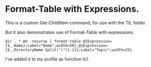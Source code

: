# Format-Table with Expressions.This is a custom Get-ChildItem command, for use with the TIL folder.But it also demonstrates use of Format-Table with expressions.    dir . *.md -recurse | format-table @{Expression={$_.Name};Label="Name";width=50},@{Expression={$_.DirectoryName.Split("\")[-1]};Label="Topic";width=25}        I've added it to my profile as function ls1.
